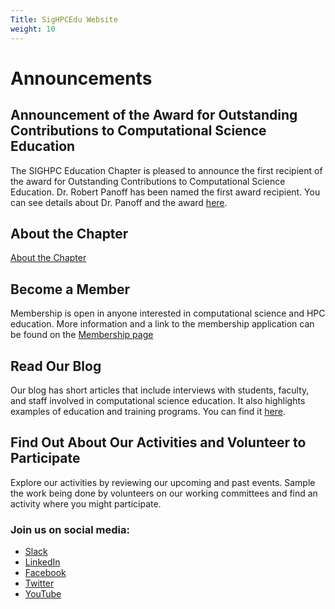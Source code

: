 ```yaml
---
Title: SigHPCEdu Website
weight: 10
---
```


# Announcements

## Announcement of the Award for Outstanding Contributions to Computational Science Education

The SIGHPC Education Chapter is pleased to announce the first recipient of the award for Outstanding Contributions to Computational Science Education.  Dr. Robert Panoff has been named the first award recipient.  You can see details about Dr. Panoff and the award [here](/events/award_announce).

## About the Chapter

[About the Chapter](./about/)

## Become a Member

Membership is open in anyone interested in computational science and HPC education.  More information and a link to the membership application can be found on the [Membership page](/membership)

## Read Our Blog

Our blog has short articles that include interviews with students, faculty, and staff involved in computational science education.  It also highlights examples of education and training programs.  You can find it [here](http://sighpceducation.hosting.acm.org/wp/).

## Find Out About Our Activities and Volunteer to Participate

Explore our activities by reviewing our upcoming and past events.  Sample the work being done by volunteers on our working committees and find an activity where you might participate.

### Join us on social media:

* [Slack](https://sighpc.slack.com/archives/CAE68S91D)
* [LinkedIn](https://www.linkedin.com/groups/12019017)
* [Facebook](https://www.facebook.com/sighpcedu/)
* [Twitter](https://twitter.com/sighpcedu)
* [YouTube](https://www.youtube.com/channel/UCHrmHj6nFfkhlxPv18LpBzw?view_as=subscriber)
